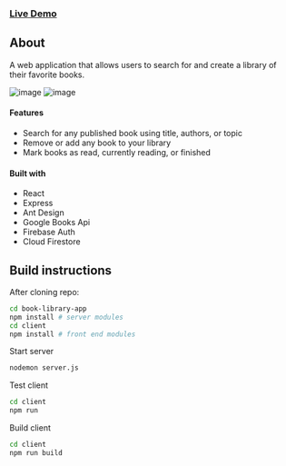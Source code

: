 ### [Live Demo](https://book-library-web.herokuapp.com/)

## About
A web application that allows users to search for and create a library of their favorite books.

![image](https://user-images.githubusercontent.com/48042585/117750785-ddeffc00-b1c8-11eb-859b-f868906579db.png)
![image](https://user-images.githubusercontent.com/48042585/117750858-fd872480-b1c8-11eb-809f-ce0365fdc857.png)

#### Features
- Search for any published book using title, authors, or topic
- Remove or add any book to your library
- Mark books as read, currently reading, or finished

#### Built with
- React
- Express
- Ant Design
- Google Books Api
- Firebase Auth
- Cloud Firestore

## Build instructions
After cloning repo:
```bash
cd book-library-app
npm install # server modules
cd client
npm install # front end modules
```
Start server
```bash
nodemon server.js
```
Test client
```bash
cd client
npm run
```
Build client
```bash
cd client
npm run build
```
